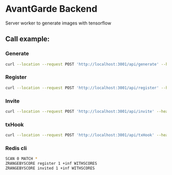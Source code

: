 # AvantGarde Backend

Server worker to generate images with tensorflow

## Call example:

### Generate

```bash
curl --location --request POST 'http://localhost:3001/api/generate' --header 'Content-Type: application/json' --data-raw '{ "address": "0x24C08142dD48ca242DdC2D08220666f7F1d5bB3f" }'
```

### Register

```bash
curl --location --request POST 'http://localhost:3001/api/register' --header 'Content-Type: application/json' --data-raw '{ "address": "0x24C08142dD48ca242DdC2D08220666f7F1d5bB3f" }'
```

### Invite

```bash
curl --location --request POST 'http://localhost:3001/api/invite' --header 'Content-Type: application/json' --data-raw '{ "address": "0x24C08142dD48ca242DdC2D08220666f7F1d5bB3f", "token": "" }'
```

### txHook

```bash
curl --location --request POST 'http://localhost:3001/api/txHook' --header 'Content-Type: application/json' --header 'Hook-Secret: 1d8c3623fb5ae3e6da37edfaad82794be462' --data-raw '{ "network": "rinkeby", "contractAddress": "0xf48855FF1E2C1683bFfC321738a8c08c28DC1Ad1", "txHash": "0x42e2031ddf4f046fa39550dcf2c0d121699918e834391518cf710eeca9dfcdb0" }'
```

### Redis cli

```bash
SCAN 0 MATCH *
ZRANGEBYSCORE register 1 +inf WITHSCORES
ZRANGEBYSCORE invited 1 +inf WITHSCORES
```
